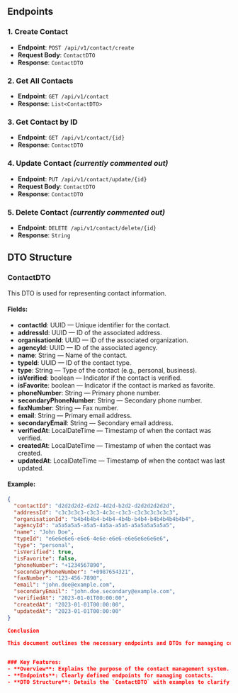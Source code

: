 ## Endpoints

### 1. Create Contact

- **Endpoint**: `POST /api/v1/contact/create`
- **Request Body**: `ContactDTO`
- **Response**: `ContactDTO`

### 2. Get All Contacts

- **Endpoint**: `GET /api/v1/contact`
- **Response**: `List<ContactDTO>`

### 3. Get Contact by ID

- **Endpoint**: `GET /api/v1/contact/{id}`
- **Response**: `ContactDTO`

### 4. Update Contact _(currently commented out)_

- **Endpoint**: `PUT /api/v1/contact/update/{id}`
- **Request Body**: `ContactDTO`
- **Response**: `ContactDTO`

### 5. Delete Contact _(currently commented out)_

- **Endpoint**: `DELETE /api/v1/contact/delete/{id}`
- **Response**: `String`

## DTO Structure

### ContactDTO

This DTO is used for representing contact information.

#### Fields:

- **contactId**: UUID — Unique identifier for the contact.
- **addressId**: UUID — ID of the associated address.
- **organisationId**: UUID — ID of the associated organization.
- **agencyId**: UUID — ID of the associated agency.
- **name**: String — Name of the contact.
- **typeId**: UUID — ID of the contact type.
- **type**: String — Type of the contact (e.g., personal, business).
- **isVerified**: boolean — Indicator if the contact is verified.
- **isFavorite**: boolean — Indicator if the contact is marked as favorite.
- **phoneNumber**: String — Primary phone number.
- **secondaryPhoneNumber**: String — Secondary phone number.
- **faxNumber**: String — Fax number.
- **email**: String — Primary email address.
- **secondaryEmail**: String — Secondary email address.
- **verifiedAt**: LocalDateTime — Timestamp of when the contact was verified.
- **createdAt**: LocalDateTime — Timestamp of when the contact was created.
- **updatedAt**: LocalDateTime — Timestamp of when the contact was last updated.

#### Example:

```json
{
  "contactId": "d2d2d2d2-d2d2-4d2d-b2d2-d2d2d2d2d2d",
  "addressId": "c3c3c3c3-c3c3-4c3c-c3c3-c3c3c3c3c3c3",
  "organisationId": "b4b4b4b4-b4b4-4b4b-b4b4-b4b4b4b4b4b4",
  "agencyId": "a5a5a5a5-a5a5-4a5a-a5a5-a5a5a5a5a5a5",
  "name": "John Doe",
  "typeId": "e6e6e6e6-e6e6-4e6e-e6e6-e6e6e6e6e6e6",
  "type": "personal",
  "isVerified": true,
  "isFavorite": false,
  "phoneNumber": "+1234567890",
  "secondaryPhoneNumber": "+0987654321",
  "faxNumber": "123-456-7890",
  "email": "john.doe@example.com",
  "secondaryEmail": "john.doe.secondary@example.com",
  "verifiedAt": "2023-01-01T00:00:00",
  "createdAt": "2023-01-01T00:00:00",
  "updatedAt": "2023-01-01T00:00:00"
}

Conclusion

This document outlines the necessary endpoints and DTOs for managing contacts within the application. Ensure that your requests and responses adhere to these structures for proper functionality.


### Key Features:
- **Overview**: Explains the purpose of the contact management system.
- **Endpoints**: Clearly defined endpoints for managing contacts.
- **DTO Structure**: Details the `ContactDTO` with examples to clarify the expected data format.

